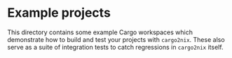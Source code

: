 # Example projects

This directory contains some example Cargo workspaces which demonstrate how to
build and test your projects with `cargo2nix`. These also serve as a suite of
integration tests to catch regressions in `cargo2nix` itself.
